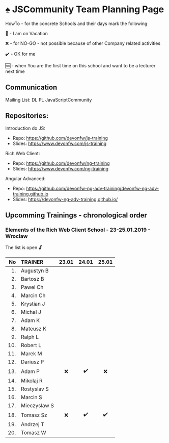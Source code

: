 # :spades: JSCommunity Team Planning Page

HowTo - for the concrete Schools and their days mark the following:

:palm_tree: - I am on Vacation

:x: - for NO-GO - not possible because of other Company related activities

:heavy_check_mark: - OK for me

:new: - when You are the first time on this school and want to be a lecturer next time

## Communication

Mailing List: DL PL JavaScriptCommunity

## Repositories:

Introduction do JS: 
* Repo: https://github.com/devonfw/js-training
* Slides: https://www.devonfw.com/js-training

Rich Web Client: 
* Repo: https://github.com/devonfw/ng-training
* Slides: https://www.devonfw.com/ng-training 

Angular Advanced: 
* Repo: https://github.com/devonfw-ng-adv-training/devonfw-ng-adv-training.github.io
* Slides: https://devonfw-ng-adv-training.github.io/

## Upcomming Trainings - chronological order

### Elements of the Rich Web Client School - 23-25.01.2019 - Wroclaw
The list is open :unlock:


| No  | TRAINER      |      23.01	      |      24.01       |      25.01	      |
|---:| :----------- |      :---:       |      :---:       |      :---:       |
|  1. | Augustyn B   |                  |                  |                  |
|  2. | Bartosz B    |                  |                  |                  |
|  3. | Pawel Ch     |                  |                  |                  |
|  4. | Marcin Ch    |                  |                  |                  |
|  5. | Krystian J   |                  |                  |                  |
|  6. | Michal J     |                  |                  |                  |
|  7. | Adam K       |                  |                  |                  |
|  8. | Mateusz K    |                  |                  |                  |
|  9. | Ralph L      |                  |                  |                  |
| 10. | Robert L     |                  |                  |                  |
| 11. | Marek M      |                  |                  |                  |
| 12. | Dariusz P    |                  |                  |                  |
| 13. | Adam P       |       :x:        |:heavy_check_mark:|        :x:       |
| 14. | Mikolaj R    |                  |                  |                  |
| 15. | Rostyslav S  |                  |                  |                  |
| 16. | Marcin S     |                  |                  |                  |
| 17. | Mieczyslaw S |                  |                  |                  |
| 18. | Tomasz Sz    |       :x:        |:heavy_check_mark:|:heavy_check_mark:|
| 19. | Andrzej T    |                  |                  |                  |
| 20. | Tomasz W     |                  |                  |                  |
